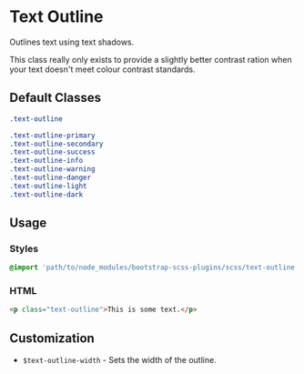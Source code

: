 # Text Outline

Outlines text using text shadows.

This class really only exists to provide a slightly better contrast ration when your text doesn't meet colour contrast standards.

## Default Classes

```scss
.text-outline

.text-outline-primary
.text-outline-secondary
.text-outline-success
.text-outline-info
.text-outline-warning
.text-outline-danger
.text-outline-light
.text-outline-dark
```

## Usage

### Styles

```scss
@import 'path/to/node_modules/bootstrap-scss-plugins/scss/text-outline';
```

### HTML

```html
<p class="text-outline">This is some text.</p>
```

## Customization

- `$text-outline-width` - Sets the width of the outline.

